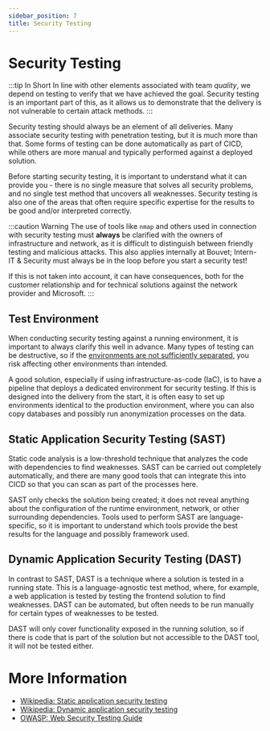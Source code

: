 ```yaml
---
sidebar_position: 7
title: Security Testing
---
```


# Security Testing

:::tip In Short
In line with other elements associated with team _quality_, we depend on testing to verify that we have achieved the goal. Security testing is an important part of this, as it allows us to demonstrate that the delivery is not vulnerable to certain attack methods.
:::

Security testing should always be an element of all deliveries. Many associate security testing with penetration testing, but it is much more than that. Some forms of testing can be done automatically as part of CICD, while others are more manual and typically performed against a deployed solution.

Before starting security testing, it is important to understand what it can provide you - there is no single measure that solves all security problems, and no single test method that uncovers all weaknesses. Security testing is also one of the areas that often require specific expertise for the results to be good and/or interpreted correctly.

:::caution Warning
The use of tools like `nmap` and others used in connection with security testing must **always** be clarified with the owners of infrastructure and network, as it is difficult to distinguish between friendly testing and malicious attacks. This also applies internally at Bouvet; Intern-IT & Security must always be in the loop before you start a security test!

If this is not taken into account, it can have consequences, both for the customer relationship and for technical solutions against the network provider and Microsoft.
:::

## Test Environment
When conducting security testing against a running environment, it is important to always clarify this well in advance. Many types of testing can be destructive, so if the [environments are not sufficiently separated](../02_design/03_segregering.md), you risk affecting other environments than intended.

A good solution, especially if using infrastructure-as-code (IaC), is to have a pipeline that deploys a dedicated environment for security testing. If this is designed into the delivery from the start, it is often easy to set up environments identical to the production environment, where you can also copy databases and possibly run anonymization processes on the data.

## Static Application Security Testing (SAST)
Static code analysis is a low-threshold technique that analyzes the code with dependencies to find weaknesses. SAST can be carried out completely automatically, and there are many good tools that can integrate this into CICD so that you can scan as part of the processes here.

SAST only checks the solution being created; it does not reveal anything about the configuration of the runtime environment, network, or other surrounding dependencies. Tools used to perform SAST are language-specific, so it is important to understand which tools provide the best results for the language and possibly framework used.

## Dynamic Application Security Testing (DAST)
In contrast to SAST, DAST is a technique where a solution is tested in a running state. This is a language-agnostic test method, where, for example, a web application is tested by testing the frontend solution to find weaknesses. DAST can be automated, but often needs to be run manually for certain types of weaknesses to be tested.

DAST will only cover functionality exposed in the running solution, so if there is code that is part of the solution but not accessible to the DAST tool, it will not be tested either.

# More Information
* [Wikipedia: Static application security testing](https://en.wikipedia.org/wiki/Static_application_security_testing)
* [Wikipedia: Dynamic application security testing](https://en.wikipedia.org/wiki/Dynamic_application_security_testing)
* [OWASP: Web Security Testing Guide](https://owasp.org/www-project-web-security-testing-guide/)
